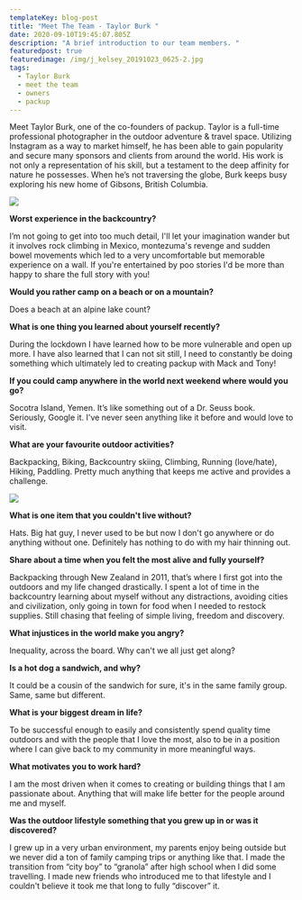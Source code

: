 ```yaml
---
templateKey: blog-post
title: "Meet The Team - Taylor Burk "
date: 2020-09-10T19:45:07.805Z
description: "A brief introduction to our team members. "
featuredpost: true
featuredimage: /img/j_kelsey_20191023_0625-2.jpg
tags:
  - Taylor Burk
  - meet the team
  - owners
  - packup
---
```

Meet Taylor Burk, one of the co-founders of packup. Taylor is a full-time professional photographer in the outdoor adventure & travel space. Utilizing Instagram as a way to market himself, he has been able to gain popularity and secure many sponsors and clients from around the world. His work is not only a representation of his skill, but a testament to the deep affinity for nature he possesses. When he’s not traversing the globe, Burk keeps busy exploring his new home of Gibsons, British Columbia.

![](/img/laventa-chrisbrinleejr-apr19-12.jpg)

**Worst experience in the backcountry?**

I’m not going to get into too much detail, I'll let your imagination wander but it involves rock climbing in Mexico, montezuma's revenge and sudden bowel movements which led to a very uncomfortable but memorable experience on a wall. If you're entertained by poo stories I'd be more than happy to share the full story with you! 

**Would you rather camp on a beach or on a mountain?**

Does a beach at an alpine lake count?

**What is one thing you learned about yourself recently?**

During the lockdown I have learned how to be more vulnerable and open up more. I have also learned that I can not sit still, I need to constantly be doing something which ultimately led to creating packup with Mack and Tony!

**If you could camp anywhere in the world next weekend where would you go?**

Socotra Island, Yemen. It’s like something out of a Dr. Seuss book. Seriously, Google it. I've never seen anything like it before and would love to visit. 

**What are your favourite outdoor activities?**

Backpacking, Biking, Backcountry skiing, Climbing, Running (love/hate), Hiking, Paddling. Pretty much anything that keeps me active and provides a challenge. 

![](/img/chamonix-chrisbrinleejr-sep17-78.jpg)

**What is one item that you couldn't live without?**

Hats. Big hat guy, I never used to be but now I don't go anywhere or do anything without one. Definitely has nothing to do with my hair thinning out.

**Share about a time when you felt the most alive and fully yourself?**

Backpacking through New Zealand in 2011, that’s where I first got into the outdoors and my life changed drastically. I spent a lot of time in the backcountry learning about myself without any distractions, avoiding cities and civilization, only going in town for food when I needed to restock supplies. Still chasing that feeling of simple living, freedom and discovery.

**What injustices in the world make you angry?**

Inequality, across the board. Why can't we all just get along?

**Is a hot dog a sandwich, and why?**

It could be a cousin of the sandwich for sure, it's in the same family group. Same, same but different. 

**What is your biggest dream in life?**

To be successful enough to easily and consistently spend quality time outdoors and with the people that I love the most, also to be in a position where I can give back to my community in more meaningful ways.

**What motivates you to work hard?**

I am the most driven when it comes to creating or building things that I am passionate about. Anything that will make life better for the people around me and myself. 

**Was the outdoor lifestyle something that you grew up in or was it discovered?**

I grew up in a very urban environment, my parents enjoy being outside but we never did a ton of family camping trips or anything like that. I made the transition from “city boy” to “granola” after high school when I did some travelling. I made new friends who introduced me to that lifestyle and I couldn't believe it took me that long to fully “discover” it.